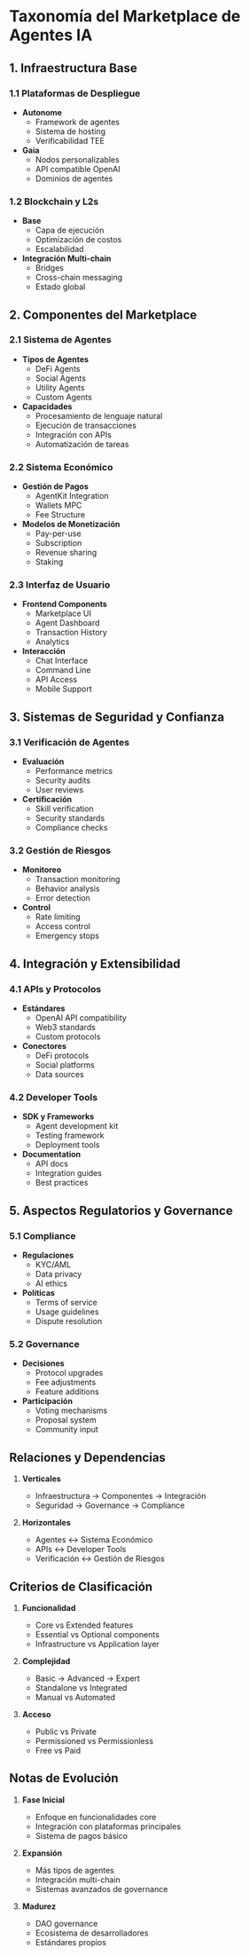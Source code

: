 # Taxonomía del Marketplace de Agentes IA

## 1. Infraestructura Base
### 1.1 Plataformas de Despliegue
- **Autonome**
  - Framework de agentes
  - Sistema de hosting
  - Verificabilidad TEE
- **Gaia**
  - Nodos personalizables
  - API compatible OpenAI
  - Dominios de agentes

### 1.2 Blockchain y L2s
- **Base**
  - Capa de ejecución
  - Optimización de costos
  - Escalabilidad
- **Integración Multi-chain**
  - Bridges
  - Cross-chain messaging
  - Estado global

## 2. Componentes del Marketplace
### 2.1 Sistema de Agentes
- **Tipos de Agentes**
  - DeFi Agents
  - Social Agents
  - Utility Agents
  - Custom Agents
- **Capacidades**
  - Procesamiento de lenguaje natural
  - Ejecución de transacciones
  - Integración con APIs
  - Automatización de tareas

### 2.2 Sistema Económico
- **Gestión de Pagos**
  - AgentKit Integration
  - Wallets MPC
  - Fee Structure
- **Modelos de Monetización**
  - Pay-per-use
  - Subscription
  - Revenue sharing
  - Staking

### 2.3 Interfaz de Usuario
- **Frontend Components**
  - Marketplace UI
  - Agent Dashboard
  - Transaction History
  - Analytics
- **Interacción**
  - Chat Interface
  - Command Line
  - API Access
  - Mobile Support

## 3. Sistemas de Seguridad y Confianza
### 3.1 Verificación de Agentes
- **Evaluación**
  - Performance metrics
  - Security audits
  - User reviews
- **Certificación**
  - Skill verification
  - Security standards
  - Compliance checks

### 3.2 Gestión de Riesgos
- **Monitoreo**
  - Transaction monitoring
  - Behavior analysis
  - Error detection
- **Control**
  - Rate limiting
  - Access control
  - Emergency stops

## 4. Integración y Extensibilidad
### 4.1 APIs y Protocolos
- **Estándares**
  - OpenAI API compatibility
  - Web3 standards
  - Custom protocols
- **Conectores**
  - DeFi protocols
  - Social platforms
  - Data sources

### 4.2 Developer Tools
- **SDK y Frameworks**
  - Agent development kit
  - Testing framework
  - Deployment tools
- **Documentation**
  - API docs
  - Integration guides
  - Best practices

## 5. Aspectos Regulatorios y Governance
### 5.1 Compliance
- **Regulaciones**
  - KYC/AML
  - Data privacy
  - AI ethics
- **Políticas**
  - Terms of service
  - Usage guidelines
  - Dispute resolution

### 5.2 Governance
- **Decisiones**
  - Protocol upgrades
  - Fee adjustments
  - Feature additions
- **Participación**
  - Voting mechanisms
  - Proposal system
  - Community input

## Relaciones y Dependencias

1. **Verticales**
   - Infraestructura → Componentes → Integración
   - Seguridad → Governance → Compliance

2. **Horizontales**
   - Agentes ↔ Sistema Económico
   - APIs ↔ Developer Tools
   - Verificación ↔ Gestión de Riesgos

## Criterios de Clasificación

1. **Funcionalidad**
   - Core vs Extended features
   - Essential vs Optional components
   - Infrastructure vs Application layer

2. **Complejidad**
   - Basic → Advanced → Expert
   - Standalone vs Integrated
   - Manual vs Automated

3. **Acceso**
   - Public vs Private
   - Permissioned vs Permissionless
   - Free vs Paid

## Notas de Evolución

1. **Fase Inicial**
   - Enfoque en funcionalidades core
   - Integración con plataformas principales
   - Sistema de pagos básico

2. **Expansión**
   - Más tipos de agentes
   - Integración multi-chain
   - Sistemas avanzados de governance

3. **Madurez**
   - DAO governance
   - Ecosistema de desarrolladores
   - Estándares propios